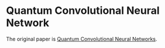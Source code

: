 # Quantum Convolutional Neural Network
The original paper is [Quantum Convolutional Neural Networks](https://arxiv.org/pdf/1810.03787).